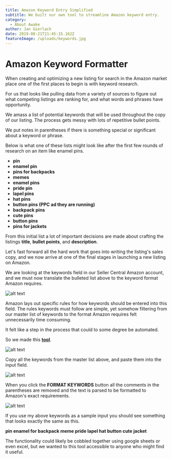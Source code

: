 ```yaml
---
title: Amazon Keyword Entry Simplified
subtitle: We built our own tool to streamline Amazon keyword entry.
category:
  - About Awake
author: Jan Gierlach
date: 2019-08-21T21:45:15.162Z
featureImage: /uploads/keywords.jpg
---
```

# Amazon Keyword Formatter

When creating and optimizing a new listing for search in the Amazon market place one of the first places to begin is with keyword research.

For us that looks like pulling data from a variety of sources to figure out what competing listings are ranking for, and what words and phrases have opportunity.

We amass a list of potential keywords that will be used throughout the copy of our listing. The process gets messy with lots of repetitive bullet points.

We put notes in parentheses if there is something special or significant about a keyword or phrase.

Below is what one of these lists might look like after the first few rounds of research on an item like enamel pins.

* **pin**
* **enamel pin**
* **pins for backpacks**
* **memes**
* **enamel pins**
* **pride pin**
* **lapel pins**
* **hat pins**
* **button pins (PPC ad they are running)**
* **backpack pins**
* **cute pins**
* **button pins**
* **pins for jackets**

From this initial list a lot of important decisions are made about crafting the listings **title**, **bullet points**, and **description**.

Let's fast forward all the hard work that goes into writing the listing's sales copy, and we now arrive at one of the final stages in launching a new listing on Amazon.

We are looking at the keywords field in our Seller Central Amazon account, and we must now translate the bulleted list above to the keyword format Amazon requires.

![alt text](/uploads/amazon_keyword_entry_field.png "Amazon Keyword Entry Field")

Amazon lays out specific rules for how keywords should be entered into this field. The rules keywords must follow are simple, yet somehow filtering from our master list of keywords to the format Amazon requires felt unnecessarily time consuming.

It felt like a step in the process that could to some degree be automated.

So we made this **[tool](https://infallible-allen-95da74.netlify.com/)**.

![alt text](/uploads/amazon_keyword_tool.png "Amazon Keyword Tool")

Copy all the keywords from the master list above, and paste them into the input field.

![alt text](/uploads/amazon_keyword_tool_input_field.png "Amazon Keyword Tool Field Full")

When you click the **FORMAT KEYWORDS** button all the comments in the parentheses are removed and the text is parsed to be formatted to Amazon's exact requirements.

![alt text](/uploads/amazon_keyword_tool_formatted.png "Amazon Keyword Tool Formatted")

If you use my above keywords as a sample input you should see something that looks exactly the same as this.

**pin enamel for backpack meme pride lapel hat button cute jacket**

The functionality could likely be cobbled together using google sheets or even excel, but we wanted to this tool accessible to anyone who might find it useful.